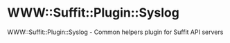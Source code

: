 [//]: # ( README.md Thu 07 Dec 2023 15:01:37 MSK )

# WWW::Suffit::Plugin::Syslog

WWW::Suffit::Plugin::Syslog - Common helpers plugin for Suffit API servers
